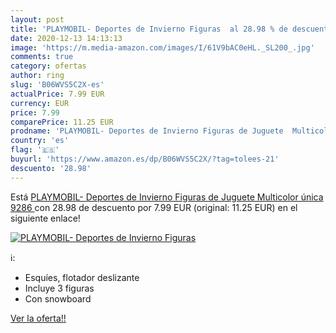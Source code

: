 ```yaml
---
layout: post
title: 'PLAYMOBIL- Deportes de Invierno Figuras  al 28.98 % de descuento'
date: 2020-12-13 14:13:13
image: 'https://m.media-amazon.com/images/I/61V9bAC0eHL._SL200_.jpg'
comments: true
category: ofertas
author: ring
slug: 'B06WVS5C2X-es'
actualPrice: 7.99 EUR
currency: EUR
price: 7.99
comparePrice: 11.25 EUR
prodname: 'PLAYMOBIL- Deportes de Invierno Figuras de Juguete  Multicolor  única  9286 '
country: 'es'
flag: '🇪🇸'
buyurl: 'https://www.amazon.es/dp/B06WVS5C2X/?tag=tolees-21'
descuento: '28.98'
---
```


Está [PLAYMOBIL- Deportes de Invierno Figuras de Juguete  Multicolor  única  9286 ](https://www.amazon.es/dp/B06WVS5C2X/?tag=tolees-21) con 28.98 de descuento por 7.99 EUR (original: 11.25 EUR) en el siguiente enlace!

[![PLAYMOBIL- Deportes de Invierno Figuras ](https://m.media-amazon.com/images/I/61V9bAC0eHL._SL200_.jpg)](https://www.amazon.es/dp/B06WVS5C2X/?tag=tolees-21)

ℹ️:

- Esquíes, flotador deslizante
- Incluye 3 figuras
- Con snowboard

[Ver la oferta!!](https://www.amazon.es/dp/B06WVS5C2X/?tag=tolees-21)
